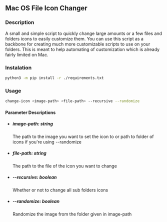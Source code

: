 ## Mac OS File Icon Changer
### Description
A small and simple script to quickly change large amounts or a few files and folders icons to easily customize them. You can use this script as a backbone for creating much more customizable scripts to use on your folders. This is meant to help automating of customization which is already fairly limited on Mac.

### Instalation
```bash
python3 -m pip install -r ./requirements.txt
```

### Usage
```bash
change-icon <image-path> <file-path> --recursive --randomize
```

#### Parameter Descriptions
* ##### image-path: string
    The path to the image you want to set the icon to or path to folder of icons if you're using --randomize
* ##### file-path: string
    The path to the file of the icon you want to change
* ##### --recursive: boolean
    Whether or not to change all sub folders icons
* ##### --randomize: boolean
    Randomize the image from the folder given in image-path
    